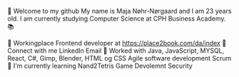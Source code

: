 👋 Welcome to my github
My name is Maja Nøhr-Nørgaard and I am 23 years old. I am currently studying Computer Science at CPH Business Academy. 📚

💼 Workingplace
Frontend developer at https://place2book.com/da/index
🤝 Connect with me
LinkedIn
Email
💼 Worked with
Java, JavaScript, MYSQL, React, C#, Gimp, Blender, HTML og CSS
Agile software development
Scrum
🌱 I'm currently learning
Nand2Tetris
Game Devolemnt
Security
